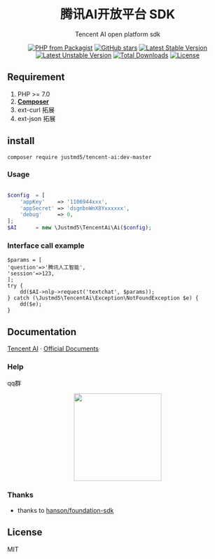 <h1 align="center">腾讯AI开放平台 SDK</h1>

<p align="center">Tencent AI open platform sdk</p>

<p align="center">
<a href="https://packagist.org/packages/justmd5/tencent-ai"><img src="https://img.shields.io/packagist/php-v/justmd5/tencent-ai.svg" alt="PHP from Packagist"></a>
<a href="https://packagist.org/packages/justmd5/tencent-ai"><img src="https://img.shields.io/github/stars/justmd5/tencent-ai.svg?style=social&label=Stars" alt="GitHub stars"></a>
<a href="https://packagist.org/packages/justmd5/tencent-ai"><img src="https://poser.pugx.org/justmd5/tencent-ai/v/stable.svg" alt="Latest Stable Version"></a>
<a href="https://packagist.org/packages/justmd5/tencent-ai"><img src="https://poser.pugx.org/justmd5/tencent-ai/v/unstable.svg" alt="Latest Unstable Version"></a>
<a href="https://packagist.org/packages/justmd5/tencent-ai"><img src="https://poser.pugx.org/justmd5/tencent-ai/downloads" alt="Total Downloads"></a>
<a href="https://packagist.org/packages/justmd5/tencent-ai"><img src="https://poser.pugx.org/justmd5/tencent-ai/license" alt="License"></a>
</p>

## Requirement
1. PHP >= 7.0
2. **[Composer](https://getcomposer.org/)**
3. ext-curl 拓展
4. ext-json 拓展

## install

`composer require justmd5/tencent-ai:dev-master`

### Usage

```php

$config  = [
    'appKey'    => '1106944xxx',
    'appSecret' => 'dsgnbnWnX8Yxxxxxx',
    'debug'     => 0,
];
$AI      = new \Justmd5\TencentAi\Ai($config);

```

### Interface call example

```
$params = [
'question'=>'腾讯人工智能',
'session'=>123,
];
try {
    dd($AI->nlp->request('textchat', $params));
} catch (\Justmd5\TencentAi\Exception\NotFoundException $e) {
    dd($e);
}
```
## Documentation
[Tencent AI](https://ai.qq.com)  · [Official Documents](https://ai.qq.com/doc/index.shtml)
### Help
qq群

<p align="center">
<img width="200" src="https://ws1.sinaimg.cn/mw690/bc1dfc6agy1fsmg3zak6cj20f00kk7ei.jpg">
</p>

### Thanks

- thanks to [hanson/foundation-sdk](https://github.com/Hanson/foundation-sdk)

## License

MIT

